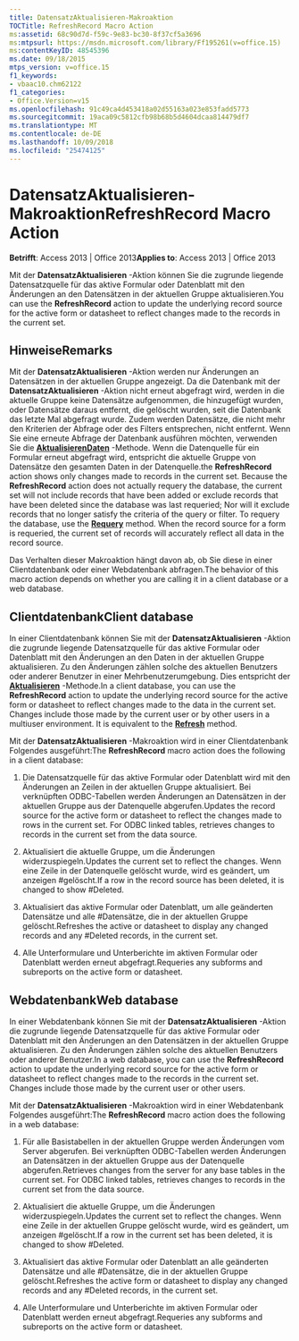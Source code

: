 ```yaml
---
title: DatensatzAktualisieren-Makroaktion
TOCTitle: RefreshRecord Macro Action
ms:assetid: 68c90d7d-f59c-9e83-bc30-8f37cf5a3696
ms:mtpsurl: https://msdn.microsoft.com/library/Ff195261(v=office.15)
ms:contentKeyID: 48545396
ms.date: 09/18/2015
mtps_version: v=office.15
f1_keywords:
- vbaac10.chm62122
f1_categories:
- Office.Version=v15
ms.openlocfilehash: 91c49ca4d453418a02d55163a023e853fadd5773
ms.sourcegitcommit: 19aca09c5812cfb98b68b5d4604dcaa814479df7
ms.translationtype: MT
ms.contentlocale: de-DE
ms.lasthandoff: 10/09/2018
ms.locfileid: "25474125"
---
```

# <a name="refreshrecord-macro-action"></a><span data-ttu-id="fb8b2-102">DatensatzAktualisieren-Makroaktion</span><span class="sxs-lookup"><span data-stu-id="fb8b2-102">RefreshRecord Macro Action</span></span>


<span data-ttu-id="fb8b2-103">**Betrifft**: Access 2013 | Office 2013</span><span class="sxs-lookup"><span data-stu-id="fb8b2-103">**Applies to**: Access 2013 | Office 2013</span></span>

<span data-ttu-id="fb8b2-104">Mit der **DatensatzAktualisieren** -Aktion können Sie die zugrunde liegende Datensatzquelle für das aktive Formular oder Datenblatt mit den Änderungen an den Datensätzen in der aktuellen Gruppe aktualisieren.</span><span class="sxs-lookup"><span data-stu-id="fb8b2-104">You can use the **RefreshRecord** action to update the underlying record source for the active form or datasheet to reflect changes made to the records in the current set.</span></span>

## <a name="remarks"></a><span data-ttu-id="fb8b2-105">Hinweise</span><span class="sxs-lookup"><span data-stu-id="fb8b2-105">Remarks</span></span>

<span data-ttu-id="fb8b2-p101">Mit der **DatensatzAktualisieren** -Aktion werden nur Änderungen an Datensätzen in der aktuellen Gruppe angezeigt. Da die Datenbank mit der **DatensatzAktualisieren** -Aktion nicht erneut abgefragt wird, werden in die aktuelle Gruppe keine Datensätze aufgenommen, die hinzugefügt wurden, oder Datensätze daraus entfernt, die gelöscht wurden, seit die Datenbank das letzte Mal abgefragt wurde. Zudem werden Datensätze, die nicht mehr den Kriterien der Abfrage oder des Filters entsprechen, nicht entfernt. Wenn Sie eine erneute Abfrage der Datenbank ausführen möchten, verwenden Sie die **[AktualisierenDaten](requery-macro-action.md)** -Methode. Wenn die Datenquelle für ein Formular erneut abgefragt wird, entspricht die aktuelle Gruppe von Datensätze den gesamten Daten in der Datenquelle.</span><span class="sxs-lookup"><span data-stu-id="fb8b2-p101">the **RefreshRecord** action shows only changes made to records in the current set. Because the **RefreshRecord** action does not actually requery the database, the current set will not include records that have been added or exclude records that have been deleted since the database was last requeried; Nor will it exclude records that no longer satisfy the criteria of the query or filter. To requery the database, use the **[Requery](requery-macro-action.md)** method. When the record source for a form is requeried, the current set of records will accurately reflect all data in the record source.</span></span>

<span data-ttu-id="fb8b2-110">Das Verhalten dieser Makroaktion hängt davon ab, ob Sie diese in einer Clientdatenbank oder einer Webdatenbank abfragen.</span><span class="sxs-lookup"><span data-stu-id="fb8b2-110">The behavior of this macro action depends on whether you are calling it in a client database or a web database.</span></span>

## <a name="client-database"></a><span data-ttu-id="fb8b2-111">Clientdatenbank</span><span class="sxs-lookup"><span data-stu-id="fb8b2-111">Client database</span></span>

<span data-ttu-id="fb8b2-p102">In einer Clientdatenbank können Sie mit der **DatensatzAktualisieren** -Aktion die zugrunde liegende Datensatzquelle für das aktive Formular oder Datenblatt mit den Änderungen an den Daten in der aktuellen Gruppe aktualisieren. Zu den Änderungen zählen solche des aktuellen Benutzers oder anderer Benutzer in einer Mehrbenutzerumgebung. Dies entspricht der **[Aktualisieren](https://msdn.microsoft.com/library/ff836021\(v=office.15\))** -Methode.</span><span class="sxs-lookup"><span data-stu-id="fb8b2-p102">In a client database, you can use the **RefreshRecord** action to update the underlying record source for the active form or datasheet to reflect changes made to the data in the current set. Changes include those made by the current user or by other users in a multiuser environment. It is equivalent to the **[Refresh](https://msdn.microsoft.com/library/ff836021\(v=office.15\))** method.</span></span>

<span data-ttu-id="fb8b2-115">Mit der **DatensatzAktualisieren** -Makroaktion wird in einer Clientdatenbank Folgendes ausgeführt:</span><span class="sxs-lookup"><span data-stu-id="fb8b2-115">The **RefreshRecord** macro action does the following in a client database:</span></span>

1.  <span data-ttu-id="fb8b2-p103">Die Datensatzquelle für das aktive Formular oder Datenblatt wird mit den Änderungen an Zeilen in der aktuellen Gruppe aktualisiert. Bei verknüpften ODBC-Tabellen werden Änderungen an Datensätzen in der aktuellen Gruppe aus der Datenquelle abgerufen.</span><span class="sxs-lookup"><span data-stu-id="fb8b2-p103">Updates the record source for the active form or datasheet to reflect the changes made to rows in the current set. For ODBC linked tables, retrieves changes to records in the current set from the data source.</span></span>

2.  <span data-ttu-id="fb8b2-118">Aktualisiert die aktuelle Gruppe, um die Änderungen widerzuspiegeln.</span><span class="sxs-lookup"><span data-stu-id="fb8b2-118">Updates the current set to reflect the changes.</span></span> <span data-ttu-id="fb8b2-119">Wenn eine Zeile in der Datenquelle gelöscht wurde, wird es geändert, um anzeigen \#gelöscht.</span><span class="sxs-lookup"><span data-stu-id="fb8b2-119">If a row in the record source has been deleted, it is changed to show \#Deleted.</span></span>

3.  <span data-ttu-id="fb8b2-120">Aktualisiert das aktive Formular oder Datenblatt, um alle geänderten Datensätze und alle \#Datensätze, die in der aktuellen Gruppe gelöscht.</span><span class="sxs-lookup"><span data-stu-id="fb8b2-120">Refreshes the active or datasheet to display any changed records and any \#Deleted records, in the current set.</span></span>

4.  <span data-ttu-id="fb8b2-121">Alle Unterformulare und Unterberichte im aktiven Formular oder Datenblatt werden erneut abgefragt.</span><span class="sxs-lookup"><span data-stu-id="fb8b2-121">Requeries any subforms and subreports on the active form or datasheet.</span></span>

## <a name="web-database"></a><span data-ttu-id="fb8b2-122">Webdatenbank</span><span class="sxs-lookup"><span data-stu-id="fb8b2-122">Web database</span></span>

<span data-ttu-id="fb8b2-p105">In einer Webdatenbank können Sie mit der **DatensatzAktualisieren** -Aktion die zugrunde liegende Datensatzquelle für das aktive Formular oder Datenblatt mit den Änderungen an den Datensätzen in der aktuellen Gruppe aktualisieren. Zu den Änderungen zählen solche des aktuellen Benutzers oder anderer Benutzer.</span><span class="sxs-lookup"><span data-stu-id="fb8b2-p105">In a web database, you can use the **RefreshRecord** action to update the underlying record source for the active form or datasheet to reflect changes made to the records in the current set. Changes include those made by the current user or other users.</span></span>

<span data-ttu-id="fb8b2-125">Mit der **DatensatzAktualisieren** -Makroaktion wird in einer Webdatenbank Folgendes ausgeführt:</span><span class="sxs-lookup"><span data-stu-id="fb8b2-125">The **RefreshRecord** macro action does the following in a web database:</span></span>

1.  <span data-ttu-id="fb8b2-p106">Für alle Basistabellen in der aktuellen Gruppe werden Änderungen vom Server abgerufen. Bei verknüpften ODBC-Tabellen werden Änderungen an Datensätzen in der aktuellen Gruppe aus der Datenquelle abgerufen.</span><span class="sxs-lookup"><span data-stu-id="fb8b2-p106">Retrieves changes from the server for any base tables in the current set. For ODBC linked tables, retrieves changes to records in the current set from the data source.</span></span>

2.  <span data-ttu-id="fb8b2-128">Aktualisiert die aktuelle Gruppe, um die Änderungen widerzuspiegeln.</span><span class="sxs-lookup"><span data-stu-id="fb8b2-128">Updates the current set to reflect the changes.</span></span> <span data-ttu-id="fb8b2-129">Wenn eine Zeile in der aktuellen Gruppe gelöscht wurde, wird es geändert, um anzeigen \#gelöscht.</span><span class="sxs-lookup"><span data-stu-id="fb8b2-129">If a row in the current set has been deleted, it is changed to show \#Deleted.</span></span>

3.  <span data-ttu-id="fb8b2-130">Aktualisiert das aktive Formular oder Datenblatt an alle geänderten Datensätze und alle \#Datensätze, die in der aktuellen Gruppe gelöscht.</span><span class="sxs-lookup"><span data-stu-id="fb8b2-130">Refreshes the active form or datasheet to display any changed records and any \#Deleted records, in the current set.</span></span>

4.  <span data-ttu-id="fb8b2-131">Alle Unterformulare und Unterberichte im aktiven Formular oder Datenblatt werden erneut abgefragt.</span><span class="sxs-lookup"><span data-stu-id="fb8b2-131">Requeries any subforms and subreports on the active form or datasheet.</span></span>

